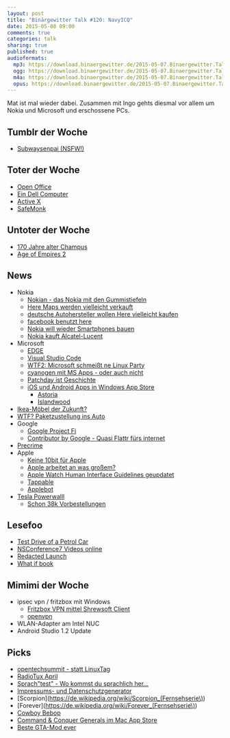```yaml
---
layout: post
title: "Binärgewitter Talk #120: NavyICQ"
date: 2015-05-08 09:00
comments: true
categories: talk
sharing: true
published: true
audioformats:
  mp3: https://download.binaergewitter.de/2015-05-07.Binaergewitter.Talk.120.mp3
  ogg: https://download.binaergewitter.de/2015-05-07.Binaergewitter.Talk.120.ogg
  m4a: https://download.binaergewitter.de/2015-05-07.Binaergewitter.Talk.120.m4a
  opus: https://download.binaergewitter.de/2015-05-07.Binaergewitter.Talk.120.opus
---
```

Mat ist mal wieder dabei. Zusammen mit Ingo gehts diesmal vor allem um Nokia und Microsoft und erschossene PCs.

## Tumblr der Woche

- [Subwaysenpai (NSFW!)](http://subwaysenpai.tumblr.com/)

## Toter der Woche

- [Open Office](http://www.pro-linux.de/news/1/22261/openoffice-kurz-vor-dem-ende.html)
- [Ein Dell Computer](http://arstechnica.com/tech-policy/2015/04/man-puts-8-bullets-in-his-dell-tells-police-its-worth-the-ticket/)
- [Active X](http://www.golem.de/news/edge-browser-microsoft-verabschiedet-sich-von-activex-1505-113951.html)
- [SafeMonk](http://www.heise.de/newsticker/meldung/Adieu-sichere-Dropbox-Cloud-Verschluesseler-SafeMonk-gibt-auf-2637330.html)


## Untoter der Woche

- [170 Jahre alter Champus](http://www.tagesschau.de/schlusslicht/ostsee-champagner-101.html)
- [Age of Empires 2](http://www.ageofempires.com/blog/?p=1942)

## News

- Nokia
    * [Nokian - das Nokia mit den Gummistiefeln](http://www.nokiantyres.com/)
    * [Here Maps werden vielleicht verkauft](http://www.heise.de/newsticker/meldung/Nokia-hofft-bei-Karten-Verkauf-auf-Apple-Alibaba-und-Amazon-2617769.html)
    * [deutsche Autohersteller wollen Here vielleicht kaufen](http://www.mobilegeeks.de/news/here-maps-mercedes-bmw-und-audi-wollen-angebot-abgeben/)
    * [facebook benutzt here](http://www.heise.de/newsticker/meldung/Facebook-nutzt-Nokia-Here-fuer-seine-Apps-2633547.html)
    * [Nokia will wieder Smartphones bauen](http://www.heise.de/newsticker/meldung/Bericht-Nokia-plant-Rueckkehr-ins-Smartphone-Geschaeft-2614419.html)
    * [Nokia kauft Alcatel-Lucent](http://www.heise.de/netze/meldung/Fusion-der-Netzwerkausruester-Nokia-bietet-fuer-Alcatel-Lucent-2606626.html)
- Microsoft
    * [EDGE](http://www.golem.de/news/web-browser-aus-project-spartan-wird-microsoft-edge-1504-113819.html)
    * [Visual Studio Code](https://code.visualstudio.com/)
    * [WTF2: Microsoft schmeißt ne Linux Party](http://openness.microsoft.com/blog/2015/04/21/microsoft-debian-8-linuxfest/)
    * [cyanogen mit MS Apps - oder auch nicht](http://www.mobilegeeks.de/news/cyanogen-os-google-microsoft/)
    * [Patchday ist Geschichte](http://www.golem.de/news/windows-update-for-business-gestaffelte-verteilung-von-sicherheitsupdates-fuer-windows-10-1505-113879.html)
    * [iOS und Android Apps in Windows App Store](http://www.golem.de/news/windows-10-microsoft-demonstriert-android-und-ios-apps-unter-windows-1504-113812.html)
        - [Astoria](https://msdn.microsoft.com/en-us/library/bb906063.aspx)
        - [Islandwood](https://dev.windows.com/en-US/uwp-bridges/project-islandwood)
- [Ikea-Möbel der Zukunft?](http://www.mobilegeeks.de/news/ikea-wireless-moebel-mit-wireless-charging-ab-sofort-erhaeltlich/)
- [WTF? Paketzustellung ins Auto](http://www.mobilegeeks.de/news/audi-macht-den-kofferraum-zum-paket-kasten-ist-das-die-zukunft/)
- Google
    * [Google Project Fi](https://fi.google.com/about/)
    * [Contributor by Google - Quasi Flattr fürs internet](https://www.google.com/contributor/welcome/)
- [Precrime](http://www.heise.de/newsticker/meldung/Precrime-auf-dem-Polizeikongress-Prediticve-Policing-ausweiten-2614590.html?wt_mc=rss.ho.beitrag.atom)
- Apple
    * [Keine 10bit für Apple](http://www.heise.de/newsticker/meldung/Bitte-10-Bit-Apple-sperrt-sich-gegen-10-Bit-Farbwiedergabe-2612003.html)
    * [Apple arbeitet an was großem?](http://www.loopinsight.com/2015/05/06/significant-rd-increase-suggests-apple-is-working-on-something-big/)
    * [Apple Watch Human Interface Guidelines geupdatet](https://developer.apple.com/watch/human-interface-guidelines/)
    * [Tappable](https://twitter.com/pburford/status/595513399087374336)
    * [Applebot](https://support.apple.com/en-us/HT204683)
- [Tesla Powerwalll](http://www.teslamotors.com/powerwall)
    * [Schon 38k Vorbestellungen](http://arstechnica.com/business/2015/05/tesla-already-has-38000-reservations-for-the-powerwall-but-use-case-is-narrow/)

## Lesefoo
- [Test Drive of a Petrol Car](http://teslaclubsweden.se/test-drive-of-a-petrol-car/)
- [NSConference7 Videos online](https://vimeo.com/channels/nsconf7/)
- [Redacted Launch](http://blog.soff.es/redacted-for-mac-launch/)
- [What if book](https://whatif.xkcd.com/book/)

## Mimimi der Woche

- ipsec vpn / fritzbox mit Windows
    * [Fritzbox VPN mittel Shrewsoft Client](http://rays-blog.de/2013/11/28/127/windows-7-mittels-shrew-soft-vpn-client-per-vpn-mit-fritzbox-7390-fritzos-6-verbinden/)
    * [openvpn](https://openvpn.net/)
- WLAN-Adapter am Intel NUC
- Android Studio 1.2 Update

## Picks

- [opentechsummit - statt LinuxTag](http://opentechsummit.net/)
- [RadioTux April](http://www.radiotux.de/index.php?/archives/7996-RadioTux-Sendung-April-2015.html)
- [Sprach"test" - Wo kommst du sprachlich her...](http://www.spiegel.de/static/happ/wissenschaft/2015/sprachatlas/v0/dist/#/questions)
- [Impressums- und Datenschutzgenerator](http://rechtsanwalt-schwenke.de/smmr-buch/datenschutz-muster-generator-fuer-webseiten-blogs-und-social-media/)
- [Scorpion](https://de.wikipedia.org/wiki/Scorpion_(Fernsehserie\))
- [Forever](https://de.wikipedia.org/wiki/Forever_(Fernsehserie\))
- [Cowboy Bebop](http://de.wikipedia.org/wiki/Cowboy_Bebop)
- [Command & Conquer Generals im Mac App Store](https://itunes.apple.com/de/app/command-conquer-generals-deluxe/id912423770?mt=12)
- [Beste GTA-Mod ever](http://steamed.kotaku.com/grand-theft-auto-v-mod-makes-guns-fire-cars-instead-of-1702355767)
